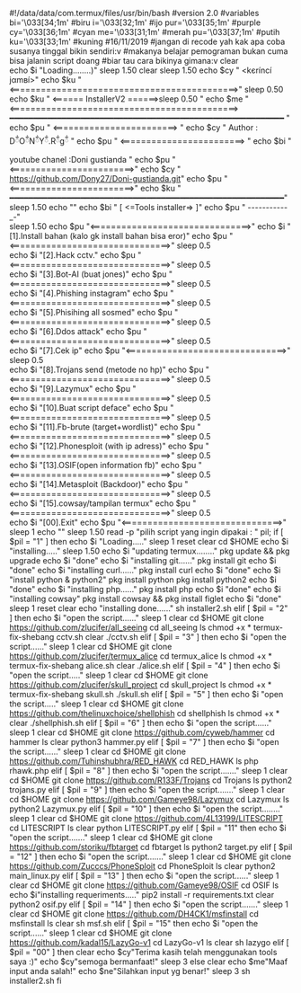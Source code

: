 #!/data/data/com.termux/files/usr/bin/bash
#version 2.0
#variables
bi='\033[34;1m' #biru
i='\033[32;1m' #ijo
pur='\033[35;1m' #purple
cy='\033[36;1m' #cyan
me='\033[31;1m' #merah
pu='\033[37;1m' #putih
ku='\033[33;1m' #kuning
#16/11/2019
#jangan di recode yah kak apa coba susanya tinggal bikin sendiri:v
#makanya belajar pemograman bukan cuma bisa jalanin script doang
#biar tau cara bikinya gimana:v
clear              
echo $i  "Loading........)"
sleep 1.50
clear
sleep 1.50
echo $cy "                      <kєríncí jαmвí>"
echo $ku  "<============================================>"
sleep 0.50
echo $ku "     <======          InstallerV2 ======>sleep 0.50    "
echo $me "<============================================> ━━━━━━━━━━━━━━━━━━━━━━━━━━━━━━━━━━━━━━━━━━━━━━━━━━━━━━━━━━    "
echo $pu " <========================> "
echo $cy " Author : DྂOྂNྂYྂ.Rྂgྂ "
echo $pu " <========================> "
echo $bi " youtube chanel :Doni gustianda "
echo $pu " <========================>"
echo $cy " https://github.com/Dony27/Doni-gustianda.git"
echo $pu " <========================>"
echo $ku " ━━━━━━━━━━━━━━━━━━━━━━━━━━━━━━━━━━━━━━━━━━━━━━━━━━━━━━━━━━"
sleep 1.50
echo ""
echo $bi "      [ <=Tools installer=> ]"
echo $pu "      -_-_-_-_-_-_-_-_-_-_-_-"                                 
sleep 1.50
echo $pu "<===============================>"
echo $i  "[1].Install bahan (kalo gk install bahan bisa eror)"
echo $pu "<===============================>"
sleep 0.5                                      
echo $i  "[2].Hack cctv."
echo $pu "<===============================>"
sleep 0.5         
echo $i  "[3].Bot-AI (buat jones)"
echo $pu "<===============================>"
sleep 0.5                                                                    
echo $i  "[4].Phishing instagram"
echo $pu "<===============================>"
sleep 0.5                                   
echo $i  "[5].Phisihing all sosmed"
echo $pu "<===============================>"
sleep 0.5                                      
echo $i  "[6].Ddos attack"
echo $pu "<===============================>"
sleep 0.5                                    
echo $i  "[7].Cek ip"
echo $pu "<===============================>"
sleep 0.5                                    
echo $i  "[8].Trojans send (metode no hp)"
echo $pu "<===============================>"
sleep 0.5                                     
echo $i  "[9].Lazymux"
echo $pu "<===============================>"
sleep 0.5                                    
echo $i  "[10].Buat script deface"
echo $pu "<===============================>"
sleep 0.5                                    
echo $i  "[11].Fb-brute (target+wordlist)"
echo $pu "<===============================>"
sleep 0.5                                   
echo $i  "[12].Phonesploit (with ip adress)"
echo $pu "<===============================>"
sleep 0.5                                   
echo $i  "[13].OSIF(open information fb)"
echo $pu "<===============================>"
sleep 0.5                                   
echo $i  "[14].Metasploit (Backdoor)"
echo $pu "<===============================>"
sleep 0.5                                   
echo $i  "[15].cowsay/tampilan termux"
echo $pu "<===============================>"
sleep 0.5                                   
echo $i  "[00].Exit"
echo $pu "<===============================>"
sleep 1
echo ""
sleep 1.50
read -p "pilih script yang ingin dipakai : " pil;
if [ $pil = "1" ]
then
    echo $i "Loading....."
    sleep 1
    reset
    clear
    cd $HOME
    echo $i "installing....."
    sleep 1.50
    echo $i "updating termux........"
    pkg update && pkg upgrade
    echo $i "done"
    echo $i "installing git......"
    pkg install git
    echo $i "done"
    echo $i "installing curl......"
    pkg install curl
    echo $i "done"
    echo $i "install python & python2"
    pkg install python
    pkg install python2
    echo $i "done"
    echo $i "installing php......"
    pkg install php
    echo $i "done"
    echo $i "installing cowsay"
    pkg install cowsay && pkg install figlet
    echo $i "done"
    sleep 1
    reset
    clear
    echo "installing done......"
    sh installer2.sh
elif [ $pil = "2" ]
then
    echo $i "open the script......"
    sleep 1
    clear
    cd $HOME
    git clone https://github.com/zlucifer/all_seeing
    cd all_seeing
    ls
    chmod +x *
    termux-fix-shebang cctv.sh
    clear
    ./cctv.sh
elif [ $pil = "3" ]
then
    echo $i "open the script......"
    sleep 1
    clear
    cd $HOME
    git clone https://github.com/zlucifer/termux_alice
    cd termux_alice
    ls
    chmod +x *
    termux-fix-shebang alice.sh
    clear
    ./alice.sh
elif [ $pil = "4" ]
then
    echo $i "open the script....."
    sleep 1
    clear
    cd $HOME
    git clone https://github.com/zlucifer/skull_project
    cd skull_project
    ls
    chmod +x *
    termux-fix-shebang skull.sh
    ./skull.sh
elif [ $pil = "5" ]
then
    echo $i "open the script....."
    sleep 1
    clear
    cd $HOME
    git clone  https://github.com/thelinuxchoice/shellphish
    cd shellphish
    ls
    chmod +x *
    clear
    ./shellphish.sh
elif [ $pil = "6" ]
then
    echo $i "open the script......"
    sleep 1
    clear
    cd $HOME
    git clone https://github.com/cyweb/hammer
    cd hammer
    ls
    clear
    python3 hammer.py
elif [ $pil = "7" ]
then
    echo $i "open the script......"
    sleep 1
    clear
    cd $HOME
    git clone https://github.com/Tuhinshubhra/RED_HAWK
    cd RED_HAWK
    ls
    php rhawk.php
elif [ $pil = "8" ]
then
    echo $i "open the script......."
    sleep 1
    clear
    cd $HOME
    git clone https://github.com/R133F/Trojans
    cd Trojans
    ls
    python2 trojans.py
elif [ $pil = "9" ]
then
    echo $i "open the script......."
    sleep 1
    clear
    cd $HOME
    git clone https://github.com/Gameye98/Lazymux
    cd Lazymux
    ls
    python2 Lazymux.py
elif [ $pil = "10" ]
then
    echo $i "open the script........"
    sleep 1
    clear
    cd $HOME
    git clone https://github.com/4L13199/LITESCRIPT
    cd LITESCRIPT
    ls
    clear
    python LITESCRIPT.py
elif [ $pil = "11"
then
    echo $i "open the script......."
    sleep 1
    clear
    cd $HOME
    git clone https://github.com/storiku/fbtarget
    cd fbtarget
    ls
    python2 target.py
elif [ $pil = "12" ]
then
    echo $i "open the script......."
    sleep 1
    clear
    cd $HOME
    git clone https://github.com/Zucccs/PhoneSploit
    cd PhoneSploit
    ls
    clear
    python2 main_linux.py
elif [ $pil = "13" ]
then
    echo $i "open the script......"
    sleep 1
    clear
    cd $HOME
    git clone https://github.com/Gameye98/OSIF
    cd OSIF
    ls
    echo $i"installing requeriments....."
    pip2 install -r requirements.txt
    clear
    python2 osif.py
elif [ $pil = "14" ]
then
    echo $i "open the script......."
    sleep 1
    clear
    cd $HOME
    git clone https://github.com/DH4CK1/msfinstall
    cd msfinstall
    ls
    clear
    sh msf.sh
elif [ $pil = "15"
then
    echo $i "open the script......"
    sleep 1
    clear
    cd $HOME
    git clone https://github.com/kadal15/LazyGo-v1
    cd LazyGo-v1
    ls
    clear
    sh lazygo
elif [ $pil = "00" ]
then
    clear
    echo $cy"Terima kasih telah menggunakan tools saya :)"
    echo $cy"semoga bermanfaat!"
    sleep 3
else
    clear
    echo $me"Maaf input anda salah!"
    echo $ne"Silahkan input yg benar!"
    sleep 3
    sh installer2.sh
fi
